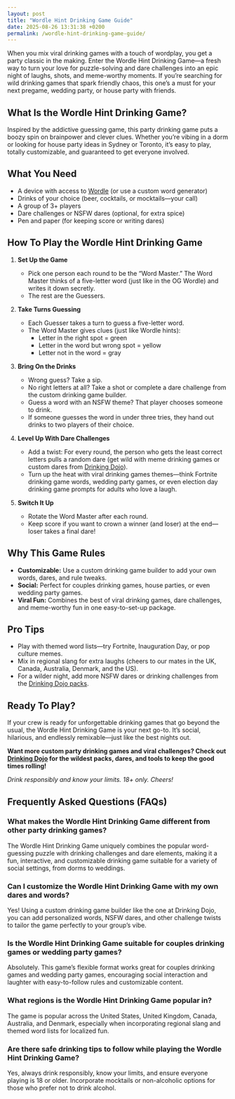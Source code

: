 ```yaml
---
layout: post
title: "Wordle Hint Drinking Game Guide"
date: 2025-08-26 13:31:38 +0200
permalink: /wordle-hint-drinking-game-guide/
---
```

When you mix viral drinking games with a touch of wordplay, you get a party classic in the making. Enter the Wordle Hint Drinking Game—a fresh way to turn your love for puzzle-solving and dare challenges into an epic night of laughs, shots, and meme-worthy moments. If you’re searching for wild drinking games that spark friendly chaos, this one’s a must for your next pregame, wedding party, or house party with friends.

## What Is the Wordle Hint Drinking Game?

Inspired by the addictive guessing game, this party drinking game puts a boozy spin on brainpower and clever clues. Whether you’re vibing in a dorm or looking for house party ideas in Sydney or Toronto, it’s easy to play, totally customizable, and guaranteed to get everyone involved.

## What You Need

- A device with access to [Wordle](https://www.nytimes.com/games/wordle/index.html) (or use a custom word generator)
- Drinks of your choice (beer, cocktails, or mocktails—your call)
- A group of 3+ players
- Dare challenges or NSFW dares (optional, for extra spice)
- Pen and paper (for keeping score or writing dares)

## How To Play the Wordle Hint Drinking Game

1. **Set Up the Game**
   - Pick one person each round to be the “Word Master.” The Word Master thinks of a five-letter word (just like in the OG Wordle) and writes it down secretly.
   - The rest are the Guessers.

2. **Take Turns Guessing**
   - Each Guesser takes a turn to guess a five-letter word.
   - The Word Master gives clues (just like Wordle hints):  
     - Letter in the right spot = green  
     - Letter in the word but wrong spot = yellow  
     - Letter not in the word = gray

3. **Bring On the Drinks**
   - Wrong guess? Take a sip.
   - No right letters at all? Take a shot or complete a dare challenge from the custom drinking game builder.
   - Guess a word with an NSFW theme? That player chooses someone to drink.
   - If someone guesses the word in under three tries, they hand out drinks to two players of their choice.

4. **Level Up With Dare Challenges**
   - Add a twist: For every round, the person who gets the least correct letters pulls a random dare (get wild with meme drinking games or custom dares from [Drinking Dojo](https://drinkingdojo.com)).
   - Turn up the heat with viral drinking games themes—think Fortnite drinking game words, wedding party games, or even election day drinking game prompts for adults who love a laugh.

5. **Switch It Up**
   - Rotate the Word Master after each round.
   - Keep score if you want to crown a winner (and loser) at the end—loser takes a final dare!

## Why This Game Rules

- **Customizable:** Use a custom drinking game builder to add your own words, dares, and rule tweaks.
- **Social:** Perfect for couples drinking games, house parties, or even wedding party games.
- **Viral Fun:** Combines the best of viral drinking games, dare challenges, and meme-worthy fun in one easy-to-set-up package.

## Pro Tips

- Play with themed word lists—try Fortnite, Inauguration Day, or pop culture memes.
- Mix in regional slang for extra laughs (cheers to our mates in the UK, Canada, Australia, Denmark, and the US).
- For a wilder night, add more NSFW dares or drinking challenges from the [Drinking Dojo packs](https://drinkingdojo.com).

## Ready To Play?

If your crew is ready for unforgettable drinking games that go beyond the usual, the Wordle Hint Drinking Game is your next go-to. It’s social, hilarious, and endlessly remixable—just like the best nights out.

**Want more custom party drinking games and viral challenges? Check out [Drinking Dojo](https://drinkingdojo.com) for the wildest packs, dares, and tools to keep the good times rolling!**

*Drink responsibly and know your limits. 18+ only. Cheers!*

## Frequently Asked Questions (FAQs)

### What makes the Wordle Hint Drinking Game different from other party drinking games?

The Wordle Hint Drinking Game uniquely combines the popular word-guessing puzzle with drinking challenges and dare elements, making it a fun, interactive, and customizable drinking game suitable for a variety of social settings, from dorms to weddings.

### Can I customize the Wordle Hint Drinking Game with my own dares and words?

Yes! Using a custom drinking game builder like the one at Drinking Dojo, you can add personalized words, NSFW dares, and other challenge twists to tailor the game perfectly to your group’s vibe.

### Is the Wordle Hint Drinking Game suitable for couples drinking games or wedding party games?

Absolutely. This game’s flexible format works great for couples drinking games and wedding party games, encouraging social interaction and laughter with easy-to-follow rules and customizable content.

### What regions is the Wordle Hint Drinking Game popular in?

The game is popular across the United States, United Kingdom, Canada, Australia, and Denmark, especially when incorporating regional slang and themed word lists for localized fun.

### Are there safe drinking tips to follow while playing the Wordle Hint Drinking Game?

Yes, always drink responsibly, know your limits, and ensure everyone playing is 18 or older. Incorporate mocktails or non-alcoholic options for those who prefer not to drink alcohol.

<script type="application/ld+json">
{
  "@context": "https://schema.org",
  "@type": "BlogPosting",
  "headline": "Wordle Hint Drinking Game Guide",
  "description": "Discover how to play the Wordle Hint Drinking Game, a fun and customizable viral drinking game that combines word puzzles with dare challenges, perfect for parties, weddings, and house gatherings across the US, UK, Canada, Australia, and Denmark.",
  "author": {
    "@type": "Person",
    "name": "Drinking Dojo"
  },
  "publisher": {
    "@type": "Person",
    "name": "Drinking Dojo"
  },
  "mainEntityOfPage": {
    "@type": "WebPage",
    "@id": "https://drinkingdojo.com/wordle-hint-drinking-game-guide"
  },
  "datePublished": "2024-06-01",
  "dateModified": "2024-06-01",
  "keywords": "drinking games, party drinking games, custom drinking game builder, dare challenges, viral drinking games, meme drinking games, fortnite drinking game, inauguration day drinking game, NSFW dares, election day drinking game, wedding party games, couples drinking games, house party ideas, drinking challenges",
  "inLanguage": "en-US"
}
</script>

<script type="application/ld+json">
{
  "@context": "https://schema.org",
  "@type": "FAQPage",
  "mainEntity": [
    {
      "@type": "Question",
      "name": "What makes the Wordle Hint Drinking Game different from other party drinking games?",
      "acceptedAnswer": {
        "@type": "Answer",
        "text": "The Wordle Hint Drinking Game uniquely combines the popular word-guessing puzzle with drinking challenges and dare elements, making it a fun, interactive, and customizable drinking game suitable for a variety of social settings, from dorms to weddings."
      }
    },
    {
      "@type": "Question",
      "name": "Can I customize the Wordle Hint Drinking Game with my own dares and words?",
      "acceptedAnswer": {
        "@type": "Answer",
        "text": "Yes! Using a custom drinking game builder like the one at Drinking Dojo, you can add personalized words, NSFW dares, and other challenge twists to tailor the game perfectly to your group’s vibe."
      }
    },
    {
      "@type": "Question",
      "name": "Is the Wordle Hint Drinking Game suitable for couples drinking games or wedding party games?",
      "acceptedAnswer": {
        "@type": "Answer",
        "text": "Absolutely. This game’s flexible format works great for couples drinking games and wedding party games, encouraging social interaction and laughter with easy-to-follow rules and customizable content."
      }
    },
    {
      "@type": "Question",
      "name": "What regions is the Wordle Hint Drinking Game popular in?",
      "acceptedAnswer": {
        "@type": "Answer",
        "text": "The game is popular across the United States, United Kingdom, Canada, Australia, and Denmark, especially when incorporating regional slang and themed word lists for localized fun."
      }
    },
    {
      "@type": "Question",
      "name": "Are there safe drinking tips to follow while playing the Wordle Hint Drinking Game?",
      "acceptedAnswer": {
        "@type": "Answer",
        "text": "Yes, always drink responsibly, know your limits, and ensure everyone playing is 18 or older. Incorporate mocktails or non-alcoholic options for those who prefer not to drink alcohol."
      }
    }
  ]
}
</script>